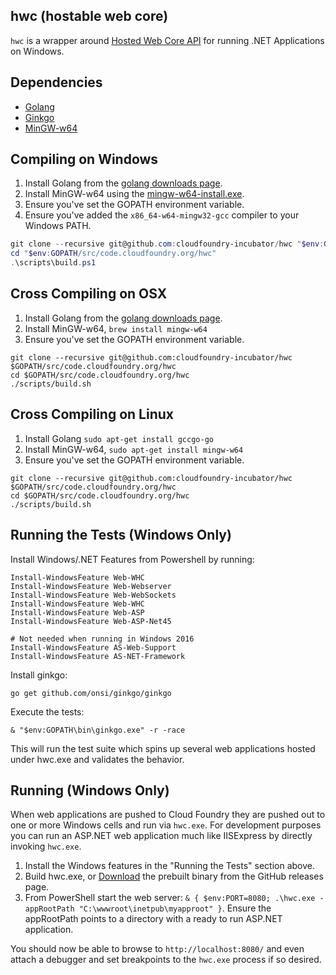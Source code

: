 ## hwc (hostable web core)

`hwc` is a wrapper around [Hosted Web Core API](https://msdn.microsoft.com/en-us/library/ms693832(v=vs.90).aspx) for running .NET Applications on Windows.

## Dependencies
- [Golang](https://golang.org/dl/)
- [Ginkgo](https://onsi.github.io/ginkgo/)
- [MinGW-w64](https://sourceforge.net/projects/mingw-w64/)

## Compiling on Windows 

1. Install Golang from the [golang downloads page](https://golang.org/dl/).
2. Install MinGW-w64 using the [mingw-w64-install.exe](https://sourceforge.net/projects/mingw-w64/files/Toolchains%20targetting%20Win32/Personal%20Builds/mingw-builds/installer/).
3. Ensure you've set the GOPATH environment variable.
4. Ensure you've added the `x86_64-w64-mingw32-gcc` compiler to your Windows PATH.

```PowerShell
git clone --recursive git@github.com:cloudfoundry-incubator/hwc "$env:GOPATH/src/code.cloudfoundry.org/hwc"
cd "$env:GOPATH/src/code.cloudfoundry.org/hwc"
.\scripts\build.ps1
```

## Cross Compiling on OSX

1. Install Golang from the [golang downloads page](https://golang.org/dl/).
2. Install MinGW-w64, `brew install mingw-w64`
3. Ensure you've set the GOPATH environment variable.

```
git clone --recursive git@github.com:cloudfoundry-incubator/hwc $GOPATH/src/code.cloudfoundry.org/hwc
cd $GOPATH/src/code.cloudfoundry.org/hwc
./scripts/build.sh
```

## Cross Compiling on Linux

1. Install Golang `sudo apt-get install gccgo-go` 
2. Install MinGW-w64, `sudo apt-get install mingw-w64`
3. Ensure you've set the GOPATH environment variable.

```
git clone --recursive git@github.com:cloudfoundry-incubator/hwc $GOPATH/src/code.cloudfoundry.org/hwc
cd $GOPATH/src/code.cloudfoundry.org/hwc
./scripts/build.sh
```

## Running the Tests (Windows Only)

Install Windows/.NET Features from Powershell by running:
```
Install-WindowsFeature Web-WHC
Install-WindowsFeature Web-Webserver
Install-WindowsFeature Web-WebSockets
Install-WindowsFeature Web-WHC
Install-WindowsFeature Web-ASP
Install-WindowsFeature Web-ASP-Net45

# Not needed when running in Windows 2016
Install-WindowsFeature AS-Web-Support
Install-WindowsFeature AS-NET-Framework
```

Install ginkgo:
```
go get github.com/onsi/ginkgo/ginkgo
```

Execute the tests:
```
& "$env:GOPATH\bin\ginkgo.exe" -r -race
```

This will run the test suite which spins up several web applications hosted under hwc.exe and validates the behavior.

## Running (Windows Only)

When web applications are pushed to Cloud Foundry they are pushed out to one or more Windows cells and run via `hwc.exe`. For development purposes you can run an ASP.NET web application much like IISExpress by directly invoking `hwc.exe`.

1. Install the Windows features in the "Running the Tests" section above.
1. Build hwc.exe, or [Download](https://github.com/cloudfoundry-incubator/hwc/releases/) the prebuilt binary from the GitHub releases page.
1. From PowerShell start the web server: `& { $env:PORT=8080; .\hwc.exe -appRootPath "C:\wwwroot\inetpub\myapproot" }`. Ensure the appRootPath points to a directory with a ready to run ASP.NET application.

You should now be able to browse to `http://localhost:8080/` and even attach a debugger and set breakpoints to the `hwc.exe` process if so desired.
